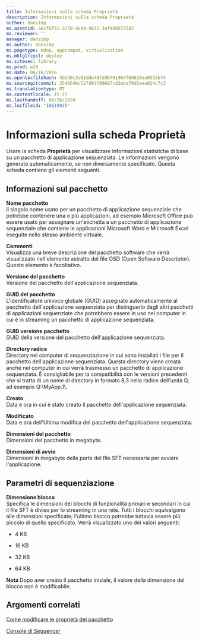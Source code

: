```yaml
---
title: Informazioni sulla scheda Proprietà
description: Informazioni sulla scheda Proprietà
author: dansimp
ms.assetid: a6cf6f51-3778-4c8d-9632-3af4005775d2
ms.reviewer: ''
manager: dansimp
ms.author: dansimp
ms.pagetype: mdop, appcompat, virtualization
ms.mktglfcycl: deploy
ms.sitesec: library
ms.prod: w10
ms.date: 06/16/2016
ms.openlocfilehash: 4b2d6c3e01dde48fdd6701984f66610ea0333b74
ms.sourcegitcommit: 354664bc527d93f80687cd2eba70d1eea024c7c3
ms.translationtype: MT
ms.contentlocale: it-IT
ms.lasthandoff: 06/26/2020
ms.locfileid: "10819925"
---
```

# Informazioni sulla scheda Proprietà


Usare la scheda **Proprietà** per visualizzare informazioni statistiche di base su un pacchetto di applicazione sequenziata. Le informazioni vengono generate automaticamente, se non diversamente specificato. Questa scheda contiene gli elementi seguenti.

## Informazioni sul pacchetto


<a href="" id="package-name"></a>**Nome pacchetto**  
Il singolo nome usato per un pacchetto di applicazione sequenziale che potrebbe contenere una o più applicazioni, ad esempio Microsoft Office può essere usato per assegnare un'etichetta a un pacchetto di applicazione sequenziale che contiene le applicazioni Microsoft Word e Microsoft Excel eseguite nello stesso ambiente virtuale.

<a href="" id="comments"></a>**Commenti**  
Visualizza una breve descrizione del pacchetto software che verrà visualizzato nell'elemento astratto del file OSD (Open Software Descriptor). Questo elemento è facoltativo.

<a href="" id="package-version"></a>**Versione del pacchetto**  
Versione del pacchetto dell'applicazione sequenziata.

<a href="" id="package-guid"></a>**GUID del pacchetto**  
L'identificatore univoco globale (GUID) assegnato automaticamente al pacchetto dell'applicazione sequenziata per distinguerlo dagli altri pacchetti di applicazioni sequenziate che potrebbero essere in uso nel computer in cui è in streaming un pacchetto di applicazione sequenziata.

<a href="" id="package-version-guid"></a>**GUID versione pacchetto**  
GUID della versione del pacchetto dell'applicazione sequenziata.

<a href="" id="root-directory"></a>**Directory radice**  
Directory nel computer di sequenziazione in cui sono installati i file per il pacchetto dell'applicazione sequenziata. Questa directory viene creata anche nel computer in cui verrà trasmesso un pacchetto di applicazione sequenziata. È consigliabile per la compatibilità con le versioni precedenti che si tratta di un nome di directory in formato 8,3 nella radice dell'unità Q, ad esempio Q:\\MyApp.1\\.

<a href="" id="created"></a>**Creato**  
Data e ora in cui è stato creato il pacchetto dell'applicazione sequenziata.

<a href="" id="modified"></a>**Modificato**  
Data e ora dell'Ultima modifica del pacchetto dell'applicazione sequenziata.

<a href="" id="package-size"></a>**Dimensioni del pacchetto**  
Dimensioni del pacchetto in megabyte.

<a href="" id="launch-size"></a>**Dimensioni di avvio**  
Dimensioni in megabyte della parte del file SFT necessaria per avviare l'applicazione.

## Parametri di sequenziazione


<a href="" id="block-size"></a>**Dimensione blocco**  
Specifica le dimensioni dei blocchi di funzionalità primari e secondari in cui il file SFT è diviso per lo streaming in una rete. Tutti i blocchi equivalgono alle dimensioni specificate; l'ultimo blocco potrebbe tuttavia essere più piccolo di quello specificato. Verrà visualizzato uno dei valori seguenti:

-   4 KB

-   16 KB

-   32 KB

-   64 KB

**Nota**  Dopo aver creato il pacchetto iniziale, il valore della dimensione del blocco non è modificabile.

 

## Argomenti correlati


[Come modificare le proprietà del pacchetto](how-to-change-package-properties.md)

[Console di Sequencer](sequencer-console.md)

 

 






